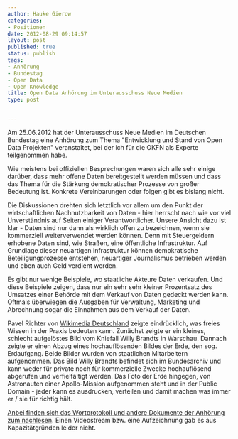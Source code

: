 ```yaml
---
author: Hauke Gierow
categories:
- Positionen
date: 2012-08-29 09:14:57
layout: post
published: true
status: publish
tags:
- Anhörung
- Bundestag
- Open Data
- Open Knowledge
title: Open Data Anhörung im Unterausschuss Neue Medien
type: post


---
```


Am 25.06.2012 hat der Unterausschuss Neue Medien im Deutschen Bundestag eine Anhörung zum Thema "Entwicklung und Stand von Open Data Projekten" veranstaltet, bei der ich für die OKFN als Experte teilgenommen habe.

Wie meistens bei offiziellen Besprechungen waren sich alle sehr einige darüber, dass mehr offene Daten bereitgestellt werden müssen und dass das Thema für die Stärkung demokratischer Prozesse von großer Bedeutung ist. Konkrete Vereinbarungen oder folgen gibt es bislang nicht.

Die Diskussionen drehten sich letztlich vor allem um den Punkt der wirtschaftlichen Nachnutzbarkeit von Daten - hier herrscht nach wie vor viel Unverständnis auf Seiten einiger Verantwortlicher. Unsere Ansicht dazu ist klar - Daten sind nur dann als wirklich offen zu bezeichnen, wenn sie kommerziell weiterverwendet werden können. Denn mit Steuergeldern erhobene Daten sind, wie Straßen, eine öffentliche Infrastruktur. Auf Grundlage dieser neuartigen Infrastruktur können demokratische Beteiligungprozesse entstehen, neuartiger Journalismus betrieben werden und eben auch Geld verdient werden.

Es gibt nur wenige Beispiele, wo staatliche Akteure Daten verkaufen. Und diese Beispiele zeigen, dass nur ein sehr sehr kleiner Prozentsatz des Umsatzes einer Behörde mit dem Verkauf von Daten gedeckt werden kann. Oftmals überwiegen die Ausgaben für Verwaltung, Marketing und Abrechnung sogar die Einnahmen aus dem Verkauf der Daten.

Pavel Richter von [Wikimedia Deutschland](http://wikimedia.de) zeigte eindrücklich, was freies Wissen in der Praxis bedeuten kann. Zunächst zeigte er ein kleines, schlecht aufgelöstes Bild vom Kniefall Willy Brandts in Warschau. Dannach zeigte er einen Abzug eines hochauflösenden Bildes der Erde, den sog. Erdaufgang. Beide Bilder wurden von staatlichen Mitarbeitern aufgenommen. Das Bild Willy Brandts befindet sich im Bundesarchiv und kann weder für private noch für kommerzielle Zwecke hochauflösend abgerufen und verfielfältigt werden. Das Foto der Erde hingegen, von Astronauten einer Apollo-Mission aufgenommen steht und in der Public Domain - jeder kann es ausdrucken, verteilen und damit machen was immer er / sie für richtig hält.

[Anbei finden sich das Wortprotokoll und andere Dokumente der Anhörung zum nachlesen](http://www.bundestag.de/bundestag/ausschuesse17/a22/a22_neue_medien/oeffentliche_Sitzungen/open_data/index.html). Einen Videostream bzw. eine Aufzeichnung gab es aus Kapazitätgründen leider nicht.